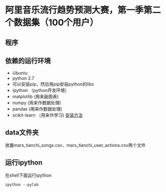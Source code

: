 
# 阿里音乐流行趋势预测大赛，第一季第二个数据集（100个用户）
## 程序

## 依赖的运行环境
* Ubuntu
* python 2.7
* 可以安装pip，然后用pip安装python的libs
* ipython （python开发环境）
* matplotlib (用来画图表)
* numpy (用来作数据处理)
* pandas (用来作数据处理)
* scikit-learn （用来作学习) [安装方法](http://www.bogotobogo.com/python/scikit-learn/scikit-learn_install.php)  

## data文件夹
放置mars_tianchi_songs.csv、mars_tianchi_user_actions.csv两个文件

## 运行ipython
在shell下面运行ipython
```
ipython --pylab
```
